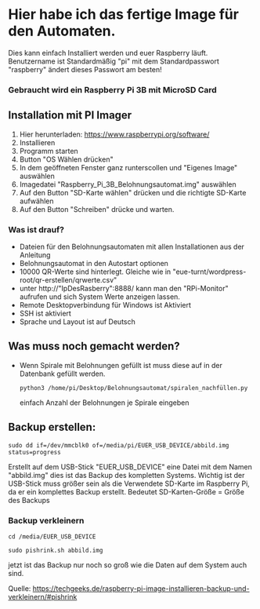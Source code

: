 # Hier habe ich das fertige Image für den Automaten. 
Dies kann einfach Installiert werden und euer Raspberry läuft.
Benutzername ist Standardmäßig "pi" mit dem Standardpasswort "raspberry" ändert dieses Passwort am besten!

### Gebraucht wird ein Raspberry Pi 3B mit MicroSD Card

## Installation mit PI Imager

1. Hier herunterladen: https://www.raspberrypi.org/software/
2. Installieren
3. Programm starten
4. Button "OS Wählen drücken"
5. In dem geöffneten Fenster ganz runterscollen und "Eigenes Image" auswählen
6. Imagedatei "Raspberry_Pi_3B_Belohnungsautomat.img" auswählen
7. Auf den Button "SD-Karte wählen" drücken und die richtigte SD-Karte aufwählen
8. Auf den Button "Schreiben" drücke und warten.

### Was ist drauf?
- Dateien für den Belohnungsautomaten mit allen Installationen aus der Anleitung
- Belohnungsautomat in den Autostart optionen
- 10000 QR-Werte sind hinterlegt. Gleiche wie in "eue-turnt/wordpress-root/qr-erstellen/qrwerte.csv"
- unter http://"IpDesRasberry":8888/ kann man den "RPi-Monitor" aufrufen und sich System Werte anzeigen lassen.
- Remote Desktopverbindung für Windows ist Aktiviert
- SSH ist aktiviert
- Sprache und Layout ist auf Deutsch
## Was muss noch gemacht werden?
- Wenn Spirale mit Belohnungen gefüllt ist muss diese auf in der Datenbank gefüllt werden.

  ```python3 /home/pi/Desktop/Belohnungsautomat/spiralen_nachfüllen.py```
  
  einfach Anzahl der Belohnungen je Spirale eingeben
  
## Backup erstellen:
```sudo dd if=/dev/mmcblk0 of=/media/pi/EUER_USB_DEVICE/abbild.img status=progress```

Erstellt auf dem USB-Stick "EUER_USB_DEVICE" eine Datei mit dem Namen "abbild.img" dies ist das Backup des kompletten Systems.
Wichtig ist der USB-Stick muss größer sein als die Verwendete SD-Karte im Raspberry Pi, da er ein komplettes Backup erstellt. Bedeutet SD-Karten-Größe = Größe des Backups

### Backup verkleinern
```cd /media/EUER_USB_DEVICE```

```sudo pishrink.sh abbild.img```

jetzt ist das Backup nur noch so groß wie die Daten auf dem System auch sind.

Quelle: https://techgeeks.de/raspberry-pi-image-installieren-backup-und-verkleinern/#pishrink




